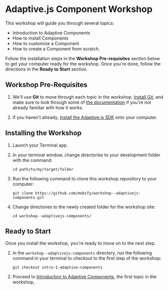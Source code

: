 # Adaptive.js Component Workshop

This workshop will guide you through several topics:
- Introduction to Adaptive Components
- How to install Components
- How to customize a Component
- How to create a Component from scratch.

Follow the installation steps in the **Workshop Pre-requisites** section below to get your computer ready for the workshop. Once you're done, follow the directions in the **Ready to Start** section.


## Workshop Pre-Requisites

1. We'll use **Git** to move through each topic in the workshop. [Install Git](http://git-scm.com/downloads), and make sure to look through some of [the documentation](http://git-scm.com/documentation) if you're not already familiar with how it works.

2. If you haven't already, [Install the Adaptive.js SDK](http://adaptivejs.mobify.com/docs/1-install-the-adaptivejs-sdk) onto your computer.

## Installing the Workshop

1. Launch your Terminal app.
2. In your terminal window, change directories to your development folder with the command:

    ```
    cd path/to/my/target/folder
    ```

3. Run the following command to clone this workshop repository to your computer:

    ```
    git clone https://github.com/mobify/workshop--adaptivejs-components.git
    ```

4. Change directories to the newly created folder for the workshop site:

    ```
    cd workshop--adaptivejs-components/
    ```


## Ready to Start

Once you install the workshop, you're ready to move on to the next step.

1. In the `workshop--adaptivejs-components` directory, run the following command in your terminal to checkout to the first step of the workshop:

    ```
    git checkout intro-1-adaptive-components
    ```

2. Proceed to [Introduction to Adaptive Components](https://github.com/mobify/workshop--adaptivejs-components/blob/intro-1-adaptive-components/README.md), the first topic in the workshop, .

